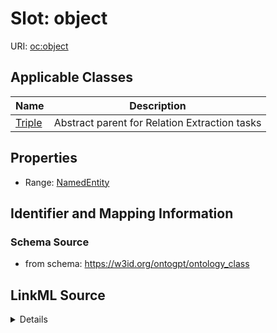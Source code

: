 # Slot: object

URI: [oc:object](http://w3id.org/ontogpt/ontology-class-templateobject)



<!-- no inheritance hierarchy -->




## Applicable Classes

| Name | Description |
| --- | --- |
[Triple](Triple.md) | Abstract parent for Relation Extraction tasks






## Properties

* Range: [NamedEntity](NamedEntity.md)







## Identifier and Mapping Information







### Schema Source


* from schema: https://w3id.org/ontogpt/ontology_class




## LinkML Source

<details>
```yaml
name: object
from_schema: https://w3id.org/ontogpt/ontology_class
rank: 1000
alias: object
owner: Triple
domain_of:
- Triple
range: NamedEntity

```
</details>